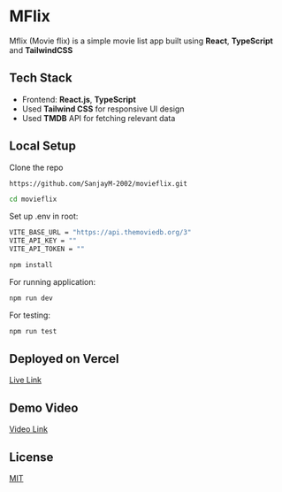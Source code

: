 # MFlix

Mflix (Movie flix) is a simple movie list app built using **React**, **TypeScript** and **TailwindCSS**

## Tech Stack

- Frontend: **React.js**, **TypeScript**
- Used **Tailwind CSS** for responsive UI design
- Used **TMDB** API for fetching relevant data

## Local Setup

Clone the repo

```bash
https://github.com/SanjayM-2002/movieflix.git
```

```bash
cd movieflix
```

Set up .env in root:

```bash
VITE_BASE_URL = "https://api.themoviedb.org/3"
VITE_API_KEY = ""
VITE_API_TOKEN = ""
```

```bash
npm install
```

For running application:

```bash
npm run dev
```

For testing:

```bash
npm run test
```

## Deployed on Vercel

[Live Link](https://movieflix-eight-rho.vercel.app/)

## Demo Video

[Video Link](https://www.loom.com/share/271d6738dafa420d9ad832b1f0e5402e?sid=95a5dad3-2340-4708-b5f6-af21cf9bd5e0)

## License

[MIT](https://choosealicense.com/licenses/mit/)

